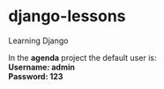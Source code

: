 # django-lessons
Learning Django

In the <b>agenda</b> project the default user is:<br>
<b>Username: admin<br>
Password: 123</b>
